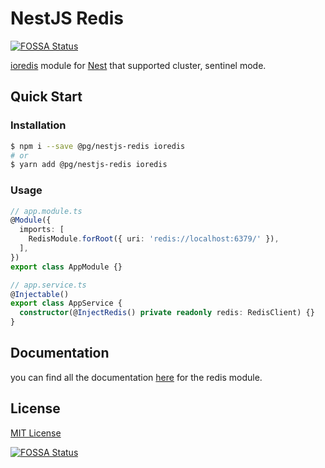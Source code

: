# NestJS Redis
[![FOSSA Status](https://app.fossa.com/api/projects/git%2Bgithub.com%2FPokeGuys%2Fnestjs-redis.svg?type=shield)](https://app.fossa.com/projects/git%2Bgithub.com%2FPokeGuys%2Fnestjs-redis?ref=badge_shield)


[ioredis](https://github.com/luin/ioredis) module for [Nest](https://github.com/nestjs/nest) that supported cluster, sentinel mode.

## Quick Start

### Installation

```bash
$ npm i --save @pg/nestjs-redis ioredis
# or
$ yarn add @pg/nestjs-redis ioredis
```

### Usage

```ts
// app.module.ts
@Module({
  imports: [
    RedisModule.forRoot({ uri: 'redis://localhost:6379/' }),
  ],
})
export class AppModule {}

// app.service.ts
@Injectable()
export class AppService {
  constructor(@InjectRedis() private readonly redis: RedisClient) {}
}
```

## Documentation

you can find all the documentation [here](docs/setup.md) for the redis module.

## License

[MIT License](LICENSE)


[![FOSSA Status](https://app.fossa.com/api/projects/git%2Bgithub.com%2FPokeGuys%2Fnestjs-redis.svg?type=large)](https://app.fossa.com/projects/git%2Bgithub.com%2FPokeGuys%2Fnestjs-redis?ref=badge_large)